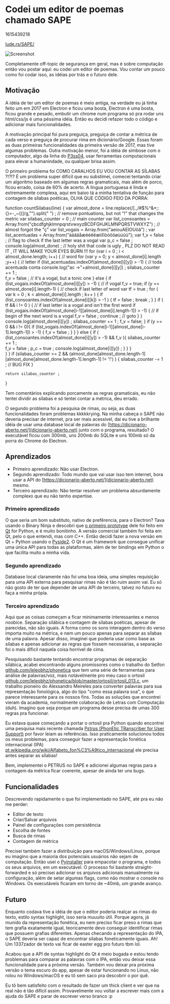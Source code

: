 # Codei um editor de poemas chamado SAPE
1615439218

[lude.rs/SAPE/](https://lude.rs/SAPE/)

![Screenshot](https://i.imgur.com/EWA3UWD.png)


Completamente off-topic de segurança em geral, mas é sobre computação então vou postar aqui: eu codei um editor de poemas. Vou contar um pouco como foi codar isso, as idéias por trás e o futuro dele.

## Motivação
A idéia de ter um editor de poemas é meio antiga, na verdade eu já tinha feito um em 2017 em Electron e ficou uma bosta, Electron é uma bosta, ficou grande e pesado, embutir um chrome num programa só pra rodar uns html/css/js é uma péssima idéia. Então eu decidi refazer todo o código e adicionar mais funcionalidades.

A motivação principal foi pura preguiça, preguiça de contar a métrica de cada verso e preguiça de procurar rima em dicionário/Google. Essas foram as duas primeiras funcionalidades da primeira versão de 2017, mas tive algumas problemas. Outra motivação menor, foi a idéia de simbose com o computador, algo da linha do [P3ss04](https://lude.rs/h4ck1ng/p3ss04.html), usar ferramentas computacionais para elevar a humanindade, ou qualquer brisa assim.

O primeiro problema foi COMO CARALHOS EU VOU CONTAR AS SÍLABAS ?!?!? É um problema super difícil que eu substimei, comecei tentando criar um algoritmo baseado em algumas regras gramaticais, mas além de porco, ficou errado, coisa de 60% de acerto. A língua portuguesa é linda e extremamente complexa, aqui em baixo tá a minha tentativa de função para contagem de sílabas poéticas, OLHA QUE CÓDIGO FEIO DA PORRA:

function countSilabas(line) {
    var almost_done = line.replace(/[.,\/#$%\^&\*;:{}=\-_~()]/g,"").split(" ") ; // remove pontuations, but not "!" that changes the metric
    var silabas_counter = 0 ; // main counter
    var list_consoantes =  Array.from("çbcdfghjklmnpqrstvwxyzBCDFGHJKLMNPQRSTVWXYZ") ; // almost forgot the "ç"
    var list_vogais = Array.from("aeiouAEIOUõã") ;
    var list_acentuadas = Array.from("àáâäåæèéêëæìíîïòóôöøùúûü");
    var f_v = false ; // flag to check if the last letter was a vogal
    var p_c = false ;
    console.log(almost_done) ;
    // holy shit that code is ugly , PLZ DO NOT READ IT , IT WILL MAKE YOUR EYES BURN !!!
    for (var i = 0 ; i <  almost_done.length; i++) { // word
      for (var y = 0; y < almost_done[i].length ;y++) { // letter
        if (list_acentuadas.indexOf(almost_done[i][y]) > -1) { // toda acentuada conta
          console.log("ac ->"+almost_done[i][y]) ;
          silabas_counter += 1 ;  
          f_v = false ; // it's a vogal, but a tonic one
        } else {
          if (list_vogais.indexOf(almost_done[i][y]) > -1) { // if vogal
            f_v = true;
            if (y == almost_done[i].length-1) { // check if last letter of word
              var tf = true ;
              for ( var k = 0 ; k < almost_done[i].length ; k++ ) {
                if (list_consoantes.indexOf(almost_done[i][k]) > -1 ) {
                  tf = false ;
                  break ;
                }
              }
              if ( tf && i != 0 ) { // if last letter is a vogal and isn't the first word
                if (list_vogais.indexOf(almost_done[i-1][almost_done[i].length-1]) > -1) { // if begin of the next word is a vogal
                  f_v = false ;
                  continue ; // goto
                }
              }
              console.log(almost_done[i][y]) ;
              silabas_counter += 1 ;
              f_v = false;
            }
            if (y == 0 && i != 0){
              if (list_vogais.indexOf(almost_done[i-1][almost_done[i-1].length-1]) > -1) {
                f_v = false ;
              }
            }
          } else {
            if ( (list_consoantes.indexOf(almost_done[i][y]) > -1) && f_v ){
                silabas_counter += 1 ;  
                f_v = false ;
                p_c = true ;
                console.log(almost_done[i][y]) ;
            }
          }
        }  
      }
    }
    if (silabas_counter >= 2 && (almost_done[almost_done.length-1][almost_done[almost_done.length-1].length-1] != '!') ) {
      silabas_counter -= 1 ; // BUG FIX
    }

    return silabas_counter ;
}

Tem comentários explicando porcamente as regras gramaticais, eu não tentei dividir as sílabas e só tentei contar a métrica, deu errado. 

O segundo problema foi a pesquisa de rimas, ou seja, as duas funcionalidades foram problemas kkkkkrying. Na minha cabeça o SAPE não deveria precisar de internet, pra ser mais acessível, dai eu tive a brilhante idéia de usar uma database local de palavras do [https://dicionario-aberto.net/](dicionario-aberto.net) junto com o programa, resultado? O executável ficou com 300mb, uns 200mb do SQLite e uns 100mb só da porra do Chrome do Electron.

## Aprendizados

* Primeiro aprendizado: Não usar Electron.
* Segundo aprendizado: Todo mundo que vai usar isso tem internet, bora usar a API do [https://dicionario-aberto.net/](dicionario-aberto.net) mesmo.
* Terceiro aprendizado: Não tentar resolver um problema absurdamente complexo que eu não tenho expertise. 


### Primeiro aprendizado
O que seria um bom substituto, nativo de prefêrencia, para o Electron? Tava usando o Binary Ninja e descobri que [o primeiro prototype](https://github.com/Vector35/deprecated-binaryninja-python) dele foi feito em [Qt](https://www.qt.io/) for Python, e é muito bonitinho. A versão comercial também foi feita em Qt, pelo o que entendi, mas com C++. Então decidi fazer a nova versão em Qt + Python usando o [Pyside2](https://pypi.org/project/PySide2/). O Qt é um framework que consegue unificar uma única API para todas as plataformas, além de ter bindings em Python o que facilita muito a minha vida.

### Segundo aprendizado
Database local claramente não foi uma boa ideia, uma simples requisição para uma API externa para pesquisar rimas não é tão ruim assim vai. Eu só não gosto de ter que depender de uma API de terceiro, talvez no futuro eu faça a minha própia.

### Terceiro aprendizado
Aqui que as coisas começam a ficar minimamente interessantes e menos noobice. Separação silábica e contagem de sílabas poéticas, apesar de parecidas, não são iguais. A forma como os sons interagem dentro do verso importa muito na métrica, e nem um pouco apenas para separar as sílabas de uma palavra. Apesar disso, imaginei que poderia usar como base as sílabas e apenas adicionar as regras que fossem necessárias, a separação foi o mais díficil naquela coisa horrível de cima. 

Pesquisando bastante tentando encontrar programas de separação silábica, acabei encontrando alguns promissores como o trabalho do Setfon [github.com/leleobhz/phonetica](https://github.com/leleobhz/phonetica) que tem uma série de ferramentas para análise de palavras/voz, mais notávelmente pro meu caso o ortosil [github.com/leleobhz/phonetica/blob/master/ortosil/ortosil_013.c](https://github.com/leleobhz/phonetica/blob/master/ortosil/ortosil_013.c), um trabalho pioneiro do Alexsandro Meireles para converter palavras para sua representação fonológica, algo do tipo "como essa palavra soa", o que parece interessante para os nossos fins.
Todas as soluções que encontrei vieram da academia, normalmente colaboração de Letras com Computação (duh). Imagino que seja porque um programa desse precisa de umas 300 regras pra funcionar.

Eu estava quase começando a portar o ortosil pra Python quando encontrei uma pesquisa mais recente chamada [Pɛtɾʊs (PhonEtic TRanscriber for User Support)](https://github.com/alessandrobokan/PETRUS) por favor leiam as referências. Isso praticamente solucionou todos os meus problemas, para conseguir fazer a representação fonética internacional (IPA) [pt.wikipedia.org/wiki/Alfabeto_fon%C3%A9tico_internacional](https://pt.wikipedia.org/wiki/Alfabeto_fon%C3%A9tico_internacional) ele precisa antes separar as sílabas!

Bem, implementei o PETRUS no SAPE e adicionei algumas regras para a contagem da métrica ficar coerente, apesar de ainda ter uns bugs. 

## Funcionalidades
Descrevendo rapidamente o que foi implementado no SAPE, até pra eu não me perder:

* Editor de texto
* Criar/Salvar arquivos
* Painel de configurações com persistência
* Escolha de fontes
* Busca de rimas
* Contagem de métrica

Precisei também fazer a distribuição para macOS/Windows/Linux, porque eu imagino que a maioria dos potenciais usuários não sejam de computação. Então usei o [Pyinstaller](https://www.pyinstaller.org/) para empacotar o programa, e todos os seus arquivos, em um executável. O processo foi bastante straight-forwarded e só precisei adicionar os arquivos adicionais manualmente na configuração, além de setar algumas flags, como não mostrar o console no Windows. Os executáveis ficaram em torno de ~40mb, um grande avanço.

## Futuro
Enquanto codava tive a idéia de que o editor poderia realçar as rimas do texto, estilo syntax highlight, isso seria muuuito útil. Porque agora, já munido da representação fonética, eu nem preciso ficar preso a rimas que tem grafia exatamente igual, teoricamente devo conseguir identificar rimas que possuem grafias diferentes. Apenas checando a representação do IPA, o SAPE deveria ser capaz de encontrar sílabas foneticamente iguais. Ah! Um 1337zador de texto vai ficar de easter egg pro futuro tbm lol.

Acabou que a API de syntax highlight do Qt é meio bugada e estou tendo problemas para comparar as palavras com o IPA, então vou deixar essa funcionalidade para a próxima versão. Também vou deixar pra próxima versão o tema escuro do app, apesar de estar funcionando no Linux, não rolou no Windows/macOS e eu tô sem saco pra descobrir o por quê.

Eu tô bem satisfeito com o resultado de fazer um thick client e ver que na real não é tão difícil assim. Provavelmente vou voltar a escrever mais com a ajuda do SAPE e parar de escrever verso branco :p 
